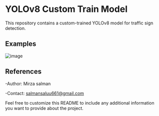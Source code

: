 # YOLOv8 Custom Train Model

This repository contains a custom-trained YOLOv8 model for traffic sign detection.


## Examples
![image](https://github.com/Mirzasalman11/yolov8_model-/assets/110352951/1ef9b0ed-f644-40e5-9ad0-b726b15da082)

## References

-Author: Mirza salman

-Contact: salmansaluu661@gmail.com

Feel free to customize this README to include any additional information you want to provide about the project.

